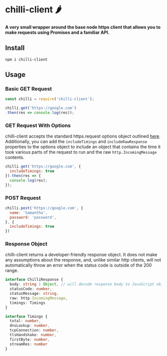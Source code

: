 # chilli-client 🌶️
#### A very small wrapper around the base node https client that allows you to make requests using Promises and a familiar API.
## Install
```
npm i chilli-client
```
## Usage
### Basic GET Request
```javascript
const chilli = require('chilli-client');

chilli.get('https://google.com')
.then(res => console.log(res));
```
### GET Request With Options
chilli-client accepts the standard https.request options object outlined [here](https://nodejs.org/api/http.html#http_http_request_options_callback). Additionally, you can add the
`includeTimings` and `includeRawResponse` properties to the options object to include an object that contains the time it took various parts of the request to run and the raw 
`http.IncomingMessage` contents.

```javascript
chilli.get('https://google.com', {
  includeTimings: true
}).then(res => {
  console.log(res);
});
```

### POST Request
```javascript
chilli.post('https://google.com', {
  name: 'Samantha',
  password: 'password',
}, {
  includeTimings: true
})
```

### Response Object
chilli-client returns a developer-friendly response object. It does not make any assumptions about the response, and, unlike similar http clients, will not automatically throw
an error when the status code is outside of the 200 range.

```typescript
interface ChilliResponse {
  body: string | Object, // will decode response body to JavaScript object if Content-Type header is application/json
  statusCode: number,
  statusMessage: string,
  raw: http.IncomingMessage,
  timings: Timings
}

interface Timings {
  total: number,
  dnsLookup: number,
  tcpConnection: number,
  tlsHandshake: number,
  firstByte: number,
  streamRes: number
}
```
